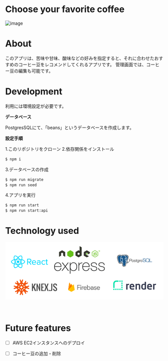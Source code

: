 # Choose your favorite coffee

![image](https://github.com/)



# About

このアプリは、苦味や甘味、酸味などの好みを指定すると、それに合わせたおすすめのコーヒー豆をレコメンドしてくれるアプリです。
管理画面では、コーヒー豆の編集も可能です。

# Development

利用には環境設定が必要です。

**データベース**

PostgresSQLにて、「beans」というデータベースを作成します。


**設定手順**

1.このリポジトリをクローン
2.依存関係をインストール
```bash
$ npm i
```
3.データベースの作成
```bash
$ npm run migrate
$ npm run seed
```
4.アプリを実行
```bash
$ npm run start
$ npm run start:api
```

# Technology used

![image](https://github.com/aya-no/solomvp/blob/main/readmeimg/001.png)

<br />

# Future features

- [ ] AWS EC2インスタンスへのデプロイ
- [ ] コーヒー豆の追加・削除

